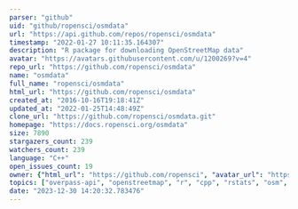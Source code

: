 ```yaml
---
parser: "github"
uid: "github/ropensci/osmdata"
url: "https://api.github.com/repos/ropensci/osmdata"
timestamp: "2022-01-27 10:11:35.164307"
description: "R package for downloading OpenStreetMap data"
avatar: "https://avatars.githubusercontent.com/u/1200269?v=4"
repo_url: "https://github.com/ropensci/osmdata"
name: "osmdata"
full_name: "ropensci/osmdata"
html_url: "https://github.com/ropensci/osmdata"
created_at: "2016-10-16T19:18:41Z"
updated_at: "2022-01-25T14:48:49Z"
clone_url: "https://github.com/ropensci/osmdata.git"
homepage: "https://docs.ropensci.org/osmdata"
size: 7890
stargazers_count: 239
watchers_count: 239
language: "C++"
open_issues_count: 19
owner: {"html_url": "https://github.com/ropensci", "avatar_url": "https://avatars.githubusercontent.com/u/1200269?v=4", "login": "ropensci", "type": "Organization"}
topics: ["overpass-api", "openstreetmap", "r", "cpp", "rstats", "osm", "osm-data", "r-package", "peer-reviewed", "open0street0map", "OSM", "overpass0API", "geospatial"]
date: "2023-12-30 14:20:32.783476"
---
```

